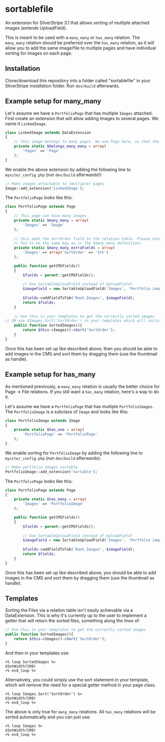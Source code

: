 sortablefile
============

An extension for SilverStripe 3.1 that allows sorting of multiple attached images (extends UploadField).

This is meant to be used with a `many_many` or `has_many` relation. The `many_many` relation should be preferred over the `has_many` relation, as it will allow you to add the same image/file to multiple pages and have individual sorting for images on each page.

Installation
------------

Clone/download this repository into a folder called "sortablefile" in your SilverStripe installation folder. Run `dev/build` afterwards.

Example setup for many_many
-------------

Let's assume we have a `PortfolioPage` that has multiple `Images` attached. 
First create an extension that will allow adding Images to several pages. We name it `LinkedImage`.

```php
class LinkedImage extends DataExtension
{
    // this image belongs to many pages. We use Page here, so that the image can be added to any page
    private static $belongs_many_many = array(
        'Pages' => 'Page'   
    );
}
```

We enable the above extension by adding the following line to `mysite/_config.php` (run `dev/build` afterwards!):

```php
// Make images attachable to (multiple) pages
Image::add_extension('LinkedImage');
```

The `PortfolioPage` looks like this:

```php
class PortfolioPage extends Page
{   
    // This page can have many images
    private static $many_many = array(
        'Images' => 'Image'
    );
    
    // this adds the SortOrder field to the relation table. Please note that the key (in this case 'Images') 
    // has to be the same key as in the $many_many definition!
    private static $many_many_extraFields = array(
        'Images' => array('SortOrder' => 'Int')
    );

    public function getCMSFields()
    {
        $fields = parent::getCMSFields();
    
        // Use SortableUploadField instead of UploadField!
        $imageField = new SortableUploadField('Images', 'Portfolio images');
    
        $fields->addFieldToTab('Root.Images', $imageField);
        return $fields;
    }
    
    // Use this in your templates to get the correctly sorted images
// OR use $Images.Sort('SortOrder') in your templates which will unclutter your PHP classes
    public function SortedImages(){
        return $this->Images()->Sort('SortOrder');
    }
}
```

Once this has been set up like described above, then you should be able to add images in the CMS and sort them by dragging them (use the thumbnail as handle).

Example setup for has_many
-------------

As mentioned previously, a `many_many` relation is usually the better choice for Page -> File relations. If you still want a `has_many` relation, here's a way to do it.

Let's assume we have a `PortfolioPage` that has multiple `PortfolioImages`. The `PortfolioImage` is a subclass of `Image` and looks like this:

```php
class PortfolioImage extends Image
{
    private static $has_one = array(
        'PortfolioPage' => 'PortfolioPage'
    );
}
```

We enable sorting for `PortfolioImage` by adding the following line to `mysite/_config.php` (run `dev/build` afterwards):

```php
// Make portfolio images sortable
PortfolioImage::add_extension('Sortable');
```

The `PortfolioPage` looks like this:

```php
class PortfolioPage extends Page
{   
    private static $has_many = array(
        'Images' => 'PortfolioImage'
    );

    public function getCMSFields()
    {
        $fields = parent::getCMSFields();
    
        // Use SortableUploadField instead of UploadField!
        $imageField = new SortableUploadField('Images', 'Portfolio images');
    
        $fields->addFieldToTab('Root.Images', $imageField);
        return $fields;
    }
}
```

Once this has been set up like described above, you should be able to add images in the CMS and sort them by dragging them (use the thumbnail as handle).

Templates
-------------

Sorting the Files via a relation table isn't easily achievable via a DataExtension. This is why it's currently up to the user to implement a getter that will return the sorted files, something along the lines of:

```php
// Use this in your templates to get the correctly sorted images
public function SortedImages(){
    return $this->Images()->Sort('SortOrder');
}
```

And then in your templates use: 

```html+smarty
<% loop SortedImages %>
$SetWidth(500)
<% end_loop %>
```

Alternatively, you could simply use the sort statement in your template, which will remove the need for a special getter method in your page class.

```html+smarty
<% loop Images.Sort('SortOrder') %>
$SetWidth(500)
<% end_loop %>
```

The above is only true for `many_many` relations. All `has_many` relations will be sorted automatically and you can just use:

```html+smarty
<% loop Images %>
$SetWidth(500)
<% end_loop %>
```